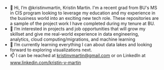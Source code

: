 - 👋 Hi, I’m @kristinvmartin, Kristin Martin. I'm a recent grad from BU's MS in CIS program looking to leverage my education and my experience in the business world into an exciting new tech role.  These repositories are a sample of the project work I have completed during my tenure at BU.
- 👀 I’m interested in projects and job opportunities that will grow my skillset and give me real-world experience in data engineering, analytics, cloud computing/migrations, and machine learning
- 🌱 I’m currently learning everything I can about data lakes and looking forward to exploring visualizations next.
- 📫 I can be reached at kristinvmartin@gmail.com or on LinkedIn at www.linkedin.com/kristin-v-martin

<!---
kristinvmartin/kristinvmartin is a ✨ special ✨ repository because its `README.md` (this file) appears on your GitHub profile.
You can click the Preview link to take a look at your changes.
--->
